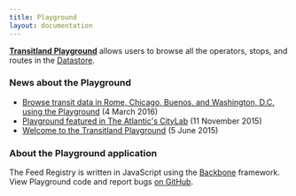 ```yaml
---
title: Playground
layout: documentation
---
```


**[Transitland Playground](/playground)** allows users to browse all the operators, stops, and routes in the [Datastore](/how-it-works/datastore/).

### News about the Playground

<ul class="all-links">
  <li><a href="/news/2016/03/04/transitland-feed-submission-update.html">Browse transit data in Rome, Chicago, Buenos, and Washington, D.C. using the Playground</a> (4 March 2016)</li>
  <li><a href="/news/2015/11/05/citylab.html">Playground featured in The Atlantic's CityLab</a> (11 November 2015)</li>
  <li><a href="/news/2015/06/05/welcome-to-the-transitland-playground.html">Welcome to the Transitland Playground</a> (5 June 2015)</li>
</ul>

### About the Playground application

The Feed Registry is written in JavaScript using the [Backbone](http://backbonejs.org/) framework. View Playground code and report bugs [on GitHub](http://github.com/transitland/playground).
